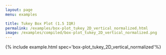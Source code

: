 ```yaml
---
layout: page
menu: examples

title: Tukey Box Plot (1.5 IQR)
permalink: /examples/box-plot_tukey_2D_vertical_normalized.html
image: /examples/compiled/box-plot_tukey_2D_vertical_normalized.png
---
```




{% include example.html spec='box-plot_tukey_2D_vertical_normalized'%}
